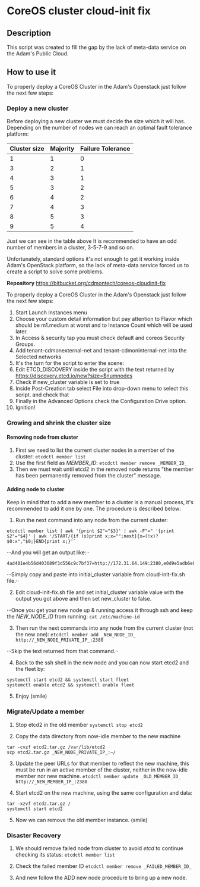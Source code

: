 # CoreOS cluster cloud-init fix

## Description
This script was created to fill the gap by the lack of meta-data service on the Adam's Public Cloud.

## How to use it
To properly deploy a CoreOS Cluster in the Adam's Openstack just follow the next few steps:

### Deploy a new cluster
Before deploying a new cluster we must decide the size which it will has. Depending on the number of nodes we can reach an optimal fault tolerance platform:

| Cluster size | Majority | Failure Tolerance |
|--------------|----------|-------------------|
| 1            | 1        | 0                 |
| 3            | 2        | 1                 |
| 4            | 3        | 1                 |
| 5            | 3        | 2                 |
| 6            | 4        | 2                 |
| 7            | 4        | 3                 |
| 8            | 5        | 3                 |
| 9            | 5        | 4                 |

Just we can see in the table above It is recommended to have an odd number of members in a cluster, 3-5-7-9 and so on.

Unfortunately, standard options it's not enough to get it working inside Adam's OpenStack platform, so the lack of meta-data service forced us to create a script to solve some problems.

**Repository**
https://bitbucket.org/cdmontech/coreos-cloudinit-fix

To properly deploy a CoreOS Cluster in the Adam's Openstack just follow the next few steps:

1. Start Launch Instances menu
2. Choose your custom detail information but pay attention to Flavor which should be m1.medium at worst and to Instance Count which will be used later.
3. In Access & security tap you must check default and coreos Security Groups.
4. Add tenant-cdmonexternal-net and tenant-cdmoninternal-net into the Selected networks
5. It's the turn for the script to enter the scene:
6. Edit ETCD_DISCOVERY inside the script with the text returned by https://discovery.etcd.io/new?size=$numnodes
7. Check if new_cluster variable is set to true
8. Inside Post-Creation tab select File into drop-down menu to select this script. and check that
9. Finally in the Advanced Options check the Configuration Drive option.
10. Ignition!

### Growing and shrink the cluster size
#### Removing node from cluster
1. First we need to list the current cluster nodes in a member of the cluster: `etcdctl member list`
2. Use the first field as _MEMBER_ID_: `etcdctl member remove _MEMBER_ID_`
3. Then we must wait until etcd2 in the removed node returns "the member has been permanently removed from the cluster" message.

#### Adding node to cluster
Keep in mind that to add a new member to a cluster is a manual process, it's recommended to add it one by one. The procedure is described below:

1. Run the next command into any node from the current cluster:
```
etcdctl member list | awk '{print $2"="$3}' | awk -F"=" '{print $2"="$4}' | awk '/START/{if (x)print x;x="";next}{x=(!x)?$0:x","$0;}END{print x;}'`
```

···And you will get an output like:··
```
4ad401e4b56d403689f3d556c9c7bf37=http://172.31.64.149:2380,e0d9e5adb6eb4c8f94dda86770f38f88=http://172.31.64.151:2380,fc69854b6bd9428f8181c7a76797a313=http://172.31.64.152:2380,c233467ef98d457dbb9ca104914b6a92=http://172.31.64.150:2380
```

···Simply copy and paste into initial_cluster variable from cloud-init-fix.sh file.··

2. Edit cloud-init-fix.sh file and set initial_cluster variable value with the output you got above and then set new_cluster to false.

···Once you get your new node up & running access it through ssh and keep the _NEW_NODE_ID_ from running:
`cat /etc/machine-id`

3. Then run the next commands into any node from the current cluster (not the new one):
`etcdctl member add _NEW_NODE_ID_ http://_NEW_NODE_PRIVATE_IP_:2380`

···Skip the text returned from that command.··

4. Back to the ssh shell in the new node and you can now start etcd2 and the fleet by:
```
systemctl start etcd2 && systemctl start fleet
systemctl enable etcd2 && systemctl enable fleet
```

5. Enjoy (smile)

### Migrate/Update a member
1. Stop etcd2 in the old member
`systemctl stop etcd2`

2. Copy the data directory from now-idle member to the new machine
```
tar -cvzf etcd2.tar.gz /var/lib/etcd2
scp etcd2.tar.gz _NEW_NODE_PRIVATE_IP_:~/
```

3. Update the peer URLs for that member to reflect the new machine, this must be run in an active member of the cluster, neither in the now-idle member nor new machine.
`etcdctl member update _OLD_MEMBER_ID_ http://_NEW_MEMBER_IP_:2380`

4. Start etcd2 on the new machine, using the same configuration and data:
```
tar -xzvf etcd2.tar.gz /
systemctl start etcd2
```

5. Now we can remove the old member instance. (smile)

### Disaster Recovery
1. We should remove failed node from cluster to avoid *etcd* to continue checking its status:
`etcdctl member list`

2. Check the failed member ID
`etcdctl member remove _FAILED_MEMBER_ID_`

3. And new follow the ADD new node procedure to bring up a new node.

